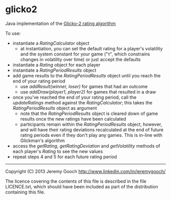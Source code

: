 glicko2
=======

Java implementation of the [Glicko-2 rating algorithm](http://www.glicko.net/glicko/glicko2.pdf/ "Example of the Glicko-2 system")

To use:
*   instantiate a _RatingCalculator_ object
    *   at instantiation, you can set the default rating for a player's volatility and the system constant for your game ("τ", which constrains changes in volatility over time) or just accept the defaults
*   instantiate a _Rating_ object for each player
*   instantiate a _RatingPeriodResults_ object
*   add game results to the _RatingPeriodResults_ object until you reach the end of your rating period
    *   use _addResult(winner, loser)_ for games that had an outcome
    *   use _addDraw(player1, player2)_ for games that resulted in a draw
*   once you've reached the end of your rating period, call the _updateRatings_ method against the _RatingCalculator_; this takes the _RatingPeriodResults_ object as argument
    *   note that the _RatingPeriodResults_ object is cleared down of game results once the new ratings have been calculated
    *   participants remain within the _RatingPeriodResults_ object, however, and will have their rating deviations recalculated at the end of future rating periods even if they don't play any games.  This is in-line with Glickman's algorithm
*   access the _getRating_, _getRatingDeviation_ and _getVolatility_ methods of each player's _Rating_ to see the new values
*   repeat steps 4 and 5 for each future rating period




___________________

Copyright (C) 2013 Jeremy Gooch <http://www.linkedin.com/in/jeremygooch/>

The licence covering the contents of this file is described in the file LICENCE.txt, which should have been included as part of the distribution containing this file.

